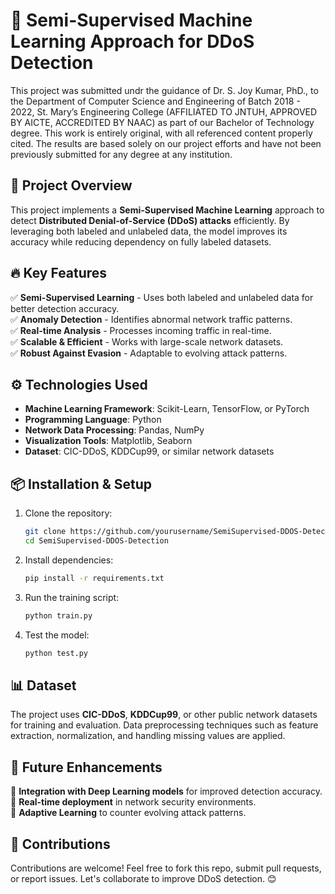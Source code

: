 # 🚀 Semi-Supervised Machine Learning Approach for DDoS Detection
This project was submitted undr the guidance of Dr. S. Joy Kumar, PhD., to the Department of Computer Science and Engineering of Batch 2018 - 2022, St. Mary’s Engineering College (AFFILIATED TO JNTUH, APPROVED BY AICTE, ACCREDITED BY NAAC) as part of our Bachelor of Technology degree. This work is entirely original, with all referenced content properly cited. The results are based solely on our project efforts and have not been previously submitted for any degree at any institution.

## 📌 Project Overview
This project implements a **Semi-Supervised Machine Learning** approach to detect **Distributed Denial-of-Service (DDoS) attacks** efficiently. By leveraging both labeled and unlabeled data, the model improves its accuracy while reducing dependency on fully labeled datasets.

## 🔥 Key Features
✅ **Semi-Supervised Learning** - Uses both labeled and unlabeled data for better detection accuracy.  
✅ **Anomaly Detection** - Identifies abnormal network traffic patterns.  
✅ **Real-time Analysis** - Processes incoming traffic in real-time.  
✅ **Scalable & Efficient** - Works with large-scale network datasets.  
✅ **Robust Against Evasion** - Adaptable to evolving attack patterns.  

## ⚙️ Technologies Used
- **Machine Learning Framework**: Scikit-Learn, TensorFlow, or PyTorch  
- **Programming Language**: Python  
- **Network Data Processing**: Pandas, NumPy  
- **Visualization Tools**: Matplotlib, Seaborn  
- **Dataset**: CIC-DDoS, KDDCup99, or similar network datasets  

## 📦 Installation & Setup
1. Clone the repository:
   ```bash
   git clone https://github.com/yourusername/SemiSupervised-DDOS-Detection.git
   cd SemiSupervised-DDOS-Detection
   ```
2. Install dependencies:
   ```bash
   pip install -r requirements.txt
   ```
3. Run the training script:
   ```bash
   python train.py
   ```
4. Test the model:
   ```bash
   python test.py
   ```

## 📊 Dataset
The project uses **CIC-DDoS**, **KDDCup99**, or other public network datasets for training and evaluation. Data preprocessing techniques such as feature extraction, normalization, and handling missing values are applied.

## 🚀 Future Enhancements
🔹 **Integration with Deep Learning models** for improved detection accuracy.  
🔹 **Real-time deployment** in network security environments.  
🔹 **Adaptive Learning** to counter evolving attack patterns.  

## 🤝 Contributions
Contributions are welcome! Feel free to fork this repo, submit pull requests, or report issues. Let's collaborate to improve DDoS detection. 😊
